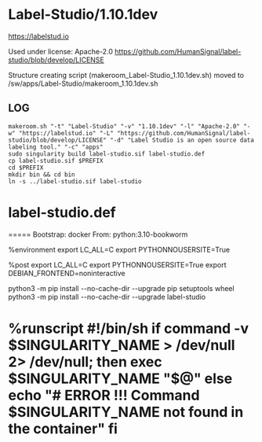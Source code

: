 Label-Studio/1.10.1dev
========================

<https://labelstud.io>

Used under license:
Apache-2.0
<https://github.com/HumanSignal/label-studio/blob/develop/LICENSE>

Structure creating script (makeroom_Label-Studio_1.10.1dev.sh) moved to /sw/apps/Label-Studio/makeroom_1.10.1dev.sh

LOG
---

    makeroom.sh "-t" "Label-Studio" "-v" "1.10.1dev" "-l" "Apache-2.0" "-w" "https://labelstud.io" "-L" "https://github.com/HumanSignal/label-studio/blob/develop/LICENSE" "-d" "Label Studio is an open source data labeling tool." "-c" "apps"
    sudo singularity build label-studio.sif label-studio.def
    cp label-studio.sif $PREFIX
    cd $PREFIX
    mkdir bin && cd bin
    ln -s ../label-studio.sif label-studio

# label-studio.def
=====
Bootstrap: docker
From: python:3.10-bookworm

%environment
  export LC_ALL=C
  export PYTHONNOUSERSITE=True

%post
  export LC_ALL=C
  export PYTHONNOUSERSITE=True
  export DEBIAN_FRONTEND=noninteractive

  python3 -m pip install --no-cache-dir --upgrade pip setuptools wheel
  python3 -m pip install --no-cache-dir --upgrade label-studio

%runscript
#!/bin/sh
  if command -v $SINGULARITY_NAME > /dev/null 2> /dev/null; then
    exec $SINGULARITY_NAME "$@"
  else
    echo "# ERROR !!! Command $SINGULARITY_NAME not found in the container"
  fi
=====

